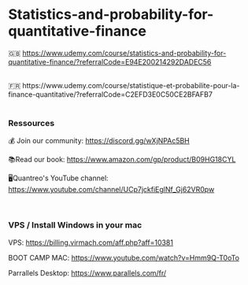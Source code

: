 # Statistics-and-probability-for-quantitative-finance

🇬🇧 https://www.udemy.com/course/statistics-and-probability-for-quantitative-finance/?referralCode=E94E200214292DADEC56


<br>
🇫🇷 https://www.udemy.com/course/statistique-et-probabilite-pour-la-finance-quantitative/?referralCode=C2EFD3E0C50CE2BFAFB7

<br>
<br>

### Ressources

💰 Join our community: https://discord.gg/wXjNPAc5BH

📚Read our book: https://www.amazon.com/gp/product/B09HG18CYL 

🖥️Quantreo's YouTube channel: https://www.youtube.com/channel/UCp7jckfiEglNf_Gj62VR0pw

<br>

### VPS / Install Windows in your mac

VPS: https://billing.virmach.com/aff.php?aff=10381

BOOT CAMP MAC: https://www.youtube.com/watch?v=Hmm9Q-T0oTo

Parrallels Desktop: https://www.parallels.com/fr/
